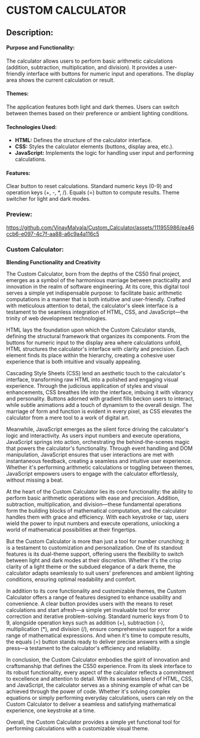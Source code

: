 ﻿# CUSTOM CALCULATOR

## Description:

#### Purpose and Functionality: 
The calculator allows users to perform basic arithmetic calculations (addition, subtraction, multiplication, and division). It provides a user-friendly interface with buttons for numeric input and operations. The display area shows the current calculation or result.

#### Themes: 
The application features both light and dark themes. Users can switch between themes based on their preference or ambient lighting conditions.

#### Technologies Used: 
 - **HTML:** Defines the structure of the calculator interface. 
 - **CSS:** Styles the calculator elements (buttons, display area, etc.). 
 - **JavaScript:** Implements the logic for handling user input and performing calculations.

#### Features: 
Clear button to reset calculations. Standard numeric keys (0-9) and operation keys (+, -, *, /). Equals (=) button to compute results. Theme switcher for light and dark modes.

### Preview:

https://github.com/VinayMalyala/Custom_Calculator/assets/111955986/ea46ccb6-e097-4c7f-aa88-a6c9a4a116c5

### Custom Calculator: 
**Blending Functionality and Creativity**

The Custom Calculator, born from the depths of the CS50 final project, emerges as a symbol of the harmonious marriage between practicality and innovation in the realm of software engineering. At its core, this digital tool serves a simple yet indispensable purpose: to facilitate basic arithmetic computations in a manner that is both intuitive and user-friendly. Crafted with meticulous attention to detail, the calculator's sleek interface is a testament to the seamless integration of HTML, CSS, and JavaScript—the trinity of web development technologies.

HTML lays the foundation upon which the Custom Calculator stands, defining the structural framework that organizes its components. From the buttons for numeric input to the display area where calculations unfold, HTML structures the calculator's interface with clarity and precision. Each element finds its place within the hierarchy, creating a cohesive user experience that is both intuitive and visually appealing.

Cascading Style Sheets (CSS) lend an aesthetic touch to the calculator's interface, transforming raw HTML into a polished and engaging visual experience. Through the judicious application of styles and visual enhancements, CSS breathes life into the interface, imbuing it with vibrancy and personality. Buttons adorned with gradient fills beckon users to interact, while subtle animations add a touch of dynamism to the overall design. The marriage of form and function is evident in every pixel, as CSS elevates the calculator from a mere tool to a work of digital art.

Meanwhile, JavaScript emerges as the silent force driving the calculator's logic and interactivity. As users input numbers and execute operations, JavaScript springs into action, orchestrating the behind-the-scenes magic that powers the calculator's functionality. Through event handling and DOM manipulation, JavaScript ensures that user interactions are met with instantaneous feedback, creating a seamless and intuitive user experience. Whether it's performing arithmetic calculations or toggling between themes, JavaScript empowers users to engage with the calculator effortlessly, without missing a beat.

At the heart of the Custom Calculator lies its core functionality: the ability to perform basic arithmetic operations with ease and precision. Addition, subtraction, multiplication, and division—these fundamental operations form the building blocks of mathematical computation, and the calculator handles them with grace and efficiency. With each keystroke or tap, users wield the power to input numbers and execute operations, unlocking a world of mathematical possibilities at their fingertips.

But the Custom Calculator is more than just a tool for number crunching; it is a testament to customization and personalization. One of its standout features is its dual-theme support, offering users the flexibility to switch between light and dark modes at their discretion. Whether it's the crisp clarity of a light theme or the subdued elegance of a dark theme, the calculator adapts seamlessly to suit users' preferences and ambient lighting conditions, ensuring optimal readability and comfort.

In addition to its core functionality and customizable themes, the Custom Calculator offers a range of features designed to enhance usability and convenience. A clear button provides users with the means to reset calculations and start afresh—a simple yet invaluable tool for error correction and iterative problem-solving. Standard numeric keys from 0 to 9, alongside operation keys such as addition (+), subtraction (-), multiplication (*), and division (/), ensure comprehensive support for a wide range of mathematical expressions. And when it's time to compute results, the equals (=) button stands ready to deliver precise answers with a single press—a testament to the calculator's efficiency and reliability.

In conclusion, the Custom Calculator embodies the spirit of innovation and craftsmanship that defines the CS50 experience. From its sleek interface to its robust functionality, every aspect of the calculator reflects a commitment to excellence and attention to detail. With its seamless blend of HTML, CSS, and JavaScript, the calculator serves as a shining example of what can be achieved through the power of code. Whether it's solving complex equations or simply performing everyday calculations, users can rely on the Custom Calculator to deliver a seamless and satisfying mathematical experience, one keystroke at a time.

Overall, the Custom Calculator provides a simple yet functional tool for performing calculations with a customizable visual theme.
